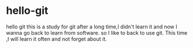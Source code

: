 # hello-git
hello git
this is a study for git
after a long time,I didn't learn it and now I wanna go back to learn from software.
so I like to back to use git.
This time ,I will learn it often and not forget about it.
